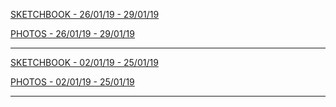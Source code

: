 [SKETCHBOOK - 26/01/19 - 29/01/19 ](https://github.com/isaac-art/Braidboard/tree/master/SKETCHBOOK/260119_290119)

[PHOTOS - 26/01/19 - 29/01/19 ](https://github.com/isaac-art/Braidboard/tree/master/PHOTOS/260119_290119)



<hr>

[SKETCHBOOK - 02/01/19 - 25/01/19 ](https://github.com/isaac-art/Braidboard/tree/master/SKETCHBOOK/020119_250119)

[PHOTOS - 02/01/19 - 25/01/19 ](https://github.com/isaac-art/Braidboard/tree/master/PHOTOS/020119_250119)

<hr>